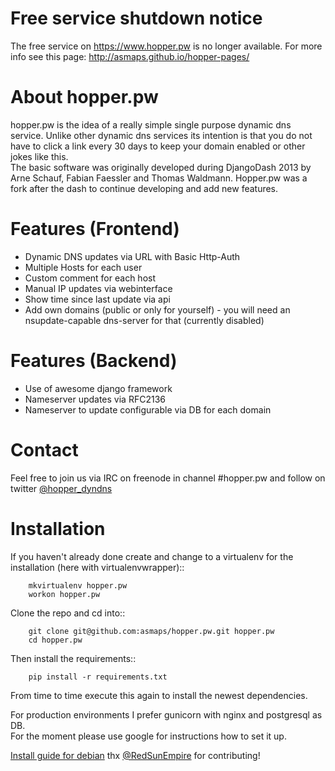 # Free service shutdown notice

The free service on https://www.hopper.pw is no longer available. For more info see this page: http://asmaps.github.io/hopper-pages/

# About hopper.pw

hopper.pw is the idea of a really simple single purpose dynamic dns service.
Unlike other dynamic dns services its intention is that you do not
have to click a link every 30 days to keep your domain enabled or other jokes
like this.  
The basic software was originally developed during DjangoDash 2013 by Arne
Schauf, Fabian Faessler and Thomas Waldmann. Hopper.pw was a fork after the dash
to continue developing and add new features.


# Features (Frontend)

* Dynamic DNS updates via URL with Basic Http-Auth
* Multiple Hosts for each user
* Custom comment for each host
* Manual IP updates via webinterface
* Show time since last update via api
* Add own domains (public or only for yourself) - you will need an nsupdate-capable dns-server for that (currently
  disabled)


# Features (Backend)

* Use of awesome django framework
* Nameserver updates via RFC2136
* Nameserver to update configurable via DB for each domain

# Contact

Feel free to join us via IRC on freenode in channel #hopper.pw and follow on twitter [@hopper_dyndns](https://twitter.com/hopper_dyndns)

# Installation

If you haven't already done create and change to a virtualenv for the
installation (here with virtualenvwrapper)::
```
    mkvirtualenv hopper.pw
    workon hopper.pw
```

Clone the repo and cd into::
```
    git clone git@github.com:asmaps/hopper.pw.git hopper.pw
    cd hopper.pw
```

Then install the requirements::
```
    pip install -r requirements.txt
```
From time to time execute this again to install the newest dependencies.

For production environments I prefer gunicorn with nginx and postgresql as DB.  
For the moment please use google for instructions how to set it up.


[Install guide for debian](https://github.com/asmaps/hopper.pw/blob/master/Debian-Install-Guide.md) thx [@RedSunEmpire](https://github.com/RedSunEmpire) for contributing!
